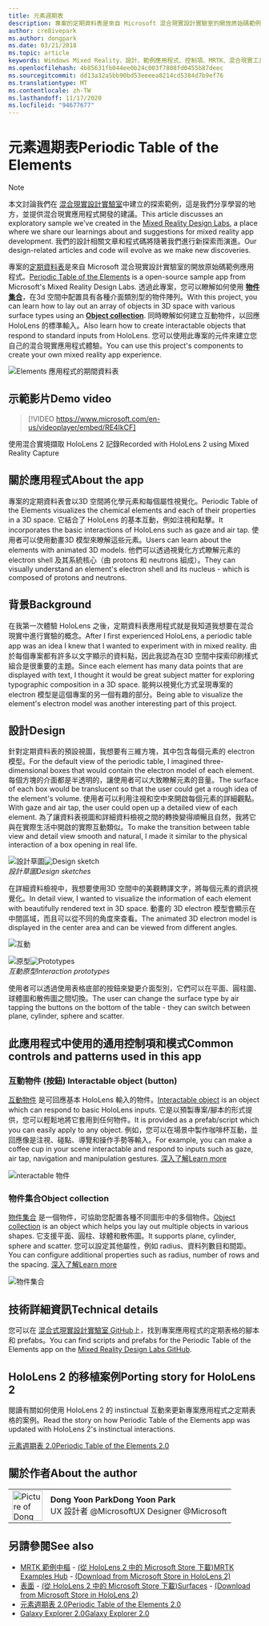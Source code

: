 ```yaml
---
title: 元素週期表
description: 專案的定期資料表是來自 Microsoft 混合現實設計實驗室的開放原始碼範例應用程式，您可以在其中學習如何使用物件集合，在3D 空間中設定物件陣列，以及各種表面類型。
author: cre8ivepark
ms.author: dongpark
ms.date: 03/21/2018
ms.topic: article
keywords: Windows Mixed Reality、設計、範例應用程式、控制項、MRTK、混合現實工具組、Unity、範例應用程式、範例應用程式、開放原始碼、Microsoft Store、HoloLens、混合現實耳機、windows Mixed Reality 耳機、虛擬實境耳機
ms.openlocfilehash: 4b85631fb044ee0b24c003f7808fd0455b87deec
ms.sourcegitcommit: dd13a32a5bb90bd53eeeea8214cd5384d7b9ef76
ms.translationtype: MT
ms.contentlocale: zh-TW
ms.lasthandoff: 11/17/2020
ms.locfileid: "94677677"
---
```

# <a name="periodic-table-of-the-elements"></a><span data-ttu-id="50938-104">元素週期表</span><span class="sxs-lookup"><span data-stu-id="50938-104">Periodic Table of the Elements</span></span>

>[!NOTE]
><span data-ttu-id="50938-105">本文討論我們在 [混合現實設計實驗室](https://github.com/Microsoft/MRDesignLabs_Unity)中建立的探索範例，這是我們分享學習的地方，並提供混合現實應用程式開發的建議。</span><span class="sxs-lookup"><span data-stu-id="50938-105">This article discusses an exploratory sample we’ve created in the [Mixed Reality Design Labs](https://github.com/Microsoft/MRDesignLabs_Unity), a place where we share our learnings about and suggestions for mixed reality app development.</span></span> <span data-ttu-id="50938-106">我們的設計相關文章和程式碼將隨著我們進行新探索而演進。</span><span class="sxs-lookup"><span data-stu-id="50938-106">Our design-related articles and code will evolve as we make new discoveries.</span></span>

<span data-ttu-id="50938-107">專案的[定期資料表](https://github.com/Microsoft/MRDesignLabs_Unity_PeriodicTable)是來自 Microsoft 混合現實設計實驗室的開放原始碼範例應用程式。</span><span class="sxs-lookup"><span data-stu-id="50938-107">[Periodic Table of the Elements](https://github.com/Microsoft/MRDesignLabs_Unity_PeriodicTable) is a open-source sample app from Microsoft's Mixed Reality Design Labs.</span></span> <span data-ttu-id="50938-108">透過此專案，您可以瞭解如何使用 **[物件集合](../../design/object-collection.md)**，在3d 空間中配置具有各種介面類別型的物件陣列。</span><span class="sxs-lookup"><span data-stu-id="50938-108">With this project, you can learn how to lay out an array of objects in 3D space with various surface types using an **[Object collection](../../design/object-collection.md)**.</span></span> <span data-ttu-id="50938-109">同時瞭解如何建立互動物件，以回應 HoloLens 的標準輸入。</span><span class="sxs-lookup"><span data-stu-id="50938-109">Also learn how to create interactable objects that respond to standard inputs from HoloLens.</span></span> <span data-ttu-id="50938-110">您可以使用此專案的元件來建立您自己的混合現實應用程式體驗。</span><span class="sxs-lookup"><span data-stu-id="50938-110">You can use this project's components to create your own mixed reality app experience.</span></span>

![Elements 應用程式的期間資料表](images/640px-periodictable-hero.jpg)

## <a name="demo-video"></a><span data-ttu-id="50938-112">示範影片</span><span class="sxs-lookup"><span data-stu-id="50938-112">Demo video</span></span> 
> [!VIDEO https://www.microsoft.com/en-us/videoplayer/embed/RE4IkCF]

<span data-ttu-id="50938-113">使用混合實境擷取 HoloLens 2 記錄</span><span class="sxs-lookup"><span data-stu-id="50938-113">Recorded with HoloLens 2 using Mixed Reality Capture</span></span>

## <a name="about-the-app"></a><span data-ttu-id="50938-114">關於應用程式</span><span class="sxs-lookup"><span data-stu-id="50938-114">About the app</span></span>

<span data-ttu-id="50938-115">專案的定期資料表會以3D 空間將化學元素和每個屬性視覺化。</span><span class="sxs-lookup"><span data-stu-id="50938-115">Periodic Table of the Elements visualizes the chemical elements and each of their properties in a 3D space.</span></span> <span data-ttu-id="50938-116">它結合了 HoloLens 的基本互動，例如注視和點擊。</span><span class="sxs-lookup"><span data-stu-id="50938-116">It incorporates the basic interactions of HoloLens such as gaze and air tap.</span></span> <span data-ttu-id="50938-117">使用者可以使用動畫3D 模型來瞭解這些元素。</span><span class="sxs-lookup"><span data-stu-id="50938-117">Users can learn about the elements with animated 3D models.</span></span> <span data-ttu-id="50938-118">他們可以透過視覺化方式瞭解元素的 electron shell 及其系統核心（由 protons 和 neutrons 組成）。</span><span class="sxs-lookup"><span data-stu-id="50938-118">They can visually understand an element's electron shell and its nucleus - which is composed of protons and neutrons.</span></span>

## <a name="background"></a><span data-ttu-id="50938-119">背景</span><span class="sxs-lookup"><span data-stu-id="50938-119">Background</span></span>

<span data-ttu-id="50938-120">在我第一次體驗 HoloLens 之後，定期資料表應用程式就是我知道我想要在混合現實中進行實驗的概念。</span><span class="sxs-lookup"><span data-stu-id="50938-120">After I first experienced HoloLens, a periodic table app was an idea I knew that I wanted to experiment with in mixed reality.</span></span> <span data-ttu-id="50938-121">由於每個專案都有許多以文字顯示的資料點，因此我認為在3D 空間中探索印刷樣式組合是很重要的主題。</span><span class="sxs-lookup"><span data-stu-id="50938-121">Since each element has many data points that are displayed with text, I thought it would be great subject matter for exploring typographic composition in a 3D space.</span></span> <span data-ttu-id="50938-122">能夠以視覺化方式呈現專案的 electron 模型是這個專案的另一個有趣的部分。</span><span class="sxs-lookup"><span data-stu-id="50938-122">Being able to visualize the element's electron model was another interesting part of this project.</span></span>

## <a name="design"></a><span data-ttu-id="50938-123">設計</span><span class="sxs-lookup"><span data-stu-id="50938-123">Design</span></span>

<span data-ttu-id="50938-124">針對定期資料表的預設視圖，我想要有三維方塊，其中包含每個元素的 electron 模型。</span><span class="sxs-lookup"><span data-stu-id="50938-124">For the default view of the periodic table, I imagined three-dimensional boxes that would contain the electron model of each element.</span></span> <span data-ttu-id="50938-125">每個方塊的介面都是半透明的，讓使用者可以大致瞭解元素的音量。</span><span class="sxs-lookup"><span data-stu-id="50938-125">The surface of each box would be translucent so that the user could get a rough idea of the element's volume.</span></span> <span data-ttu-id="50938-126">使用者可以利用注視和空中來開啟每個元素的詳細觀點。</span><span class="sxs-lookup"><span data-stu-id="50938-126">With gaze and air tap, the user could open up a detailed view of each element.</span></span> <span data-ttu-id="50938-127">為了讓資料表視圖和詳細資料檢視之間的轉換變得順暢且自然，我將它與在實際生活中開啟的實際互動類似。</span><span class="sxs-lookup"><span data-stu-id="50938-127">To make the transition between table view and detail view smooth and natural, I made it similar to the physical interaction of a box opening in real life.</span></span>

<span data-ttu-id="50938-128">![設計草圖](images/640px-sketch20170406.jpg)</span><span class="sxs-lookup"><span data-stu-id="50938-128">![Design sketch](images/640px-sketch20170406.jpg)</span></span><br>
<span data-ttu-id="50938-129">*設計草圖*</span><span class="sxs-lookup"><span data-stu-id="50938-129">*Design sketches*</span></span>

<span data-ttu-id="50938-130">在詳細資料檢視中，我想要使用3D 空間中的美觀轉譯文字，將每個元素的資訊視覺化。</span><span class="sxs-lookup"><span data-stu-id="50938-130">In detail view, I wanted to visualize the information of each element with beautifully rendered text in 3D space.</span></span> <span data-ttu-id="50938-131">動畫的 3D electron 模型會顯示在中間區域，而且可以從不同的角度來查看。</span><span class="sxs-lookup"><span data-stu-id="50938-131">The animated 3D electron model is displayed in the center area and can be viewed from different angles.</span></span>

![互動](images/640px-periodictable-interaction.jpg)

<span data-ttu-id="50938-133">![原型](images/640px-periodictable-prototypes.jpg)</span><span class="sxs-lookup"><span data-stu-id="50938-133">![Prototypes](images/640px-periodictable-prototypes.jpg)</span></span><br>
<span data-ttu-id="50938-134">*互動原型*</span><span class="sxs-lookup"><span data-stu-id="50938-134">*Interaction prototypes*</span></span>

<span data-ttu-id="50938-135">使用者可以透過使用表格底部的按鈕來變更介面型別，它們可以在平面、圓柱圖、球體圖和散佈圖之間切換。</span><span class="sxs-lookup"><span data-stu-id="50938-135">The user can change the surface type by air tapping the buttons on the bottom of the table - they can switch between plane, cylinder, sphere and scatter.</span></span>

## <a name="common-controls-and-patterns-used-in-this-app"></a><span data-ttu-id="50938-136">此應用程式中使用的通用控制項和模式</span><span class="sxs-lookup"><span data-stu-id="50938-136">Common controls and patterns used in this app</span></span>

### <a name="interactable-object-button"></a><span data-ttu-id="50938-137">互動物件 (按鈕) </span><span class="sxs-lookup"><span data-stu-id="50938-137">Interactable object (button)</span></span>

<span data-ttu-id="50938-138">[互動物件](../../design/interactable-object.md) 是可回應基本 HoloLens 輸入的物件。</span><span class="sxs-lookup"><span data-stu-id="50938-138">[Interactable object](../../design/interactable-object.md) is an object which can respond to basic HoloLens inputs.</span></span> <span data-ttu-id="50938-139">它是以預製專案/腳本的形式提供，您可以輕鬆地將它套用到任何物件。</span><span class="sxs-lookup"><span data-stu-id="50938-139">It is provided as a prefab/script which you can easily apply to any object.</span></span> <span data-ttu-id="50938-140">例如，您可以在場景中製作咖啡杯互動，並回應像是注視、碰點、導覽和操作手勢等輸入。</span><span class="sxs-lookup"><span data-stu-id="50938-140">For example, you can make a coffee cup in your scene interactable and respond to inputs such as gaze, air tap, navigation and manipulation gestures.</span></span> [<span data-ttu-id="50938-141">深入了解</span><span class="sxs-lookup"><span data-stu-id="50938-141">Learn more</span></span>](../../design/interactable-object.md)

![nteractable 物件](images/640px-periodictable-interactableobject.jpg)

### <a name="object-collection"></a><span data-ttu-id="50938-143">物件集合</span><span class="sxs-lookup"><span data-stu-id="50938-143">Object collection</span></span>

<span data-ttu-id="50938-144">[物件集合](../../design/object-collection.md) 是一個物件，可協助您配置各種不同圖形中的多個物件。</span><span class="sxs-lookup"><span data-stu-id="50938-144">[Object collection](../../design/object-collection.md) is an object which helps you lay out multiple objects in various shapes.</span></span> <span data-ttu-id="50938-145">它支援平面、圓柱、球體和散佈圖。</span><span class="sxs-lookup"><span data-stu-id="50938-145">It supports plane, cylinder, sphere and scatter.</span></span> <span data-ttu-id="50938-146">您可以設定其他屬性，例如 radius、資料列數目和間距。</span><span class="sxs-lookup"><span data-stu-id="50938-146">You can configure additional properties such as radius, number of rows and the spacing.</span></span> [<span data-ttu-id="50938-147">深入了解</span><span class="sxs-lookup"><span data-stu-id="50938-147">Learn more</span></span>](../../design/object-collection.md)

![物件集合](images/640px-periodictable-collections.jpg)

## <a name="technical-details"></a><span data-ttu-id="50938-149">技術詳細資訊</span><span class="sxs-lookup"><span data-stu-id="50938-149">Technical details</span></span>

<span data-ttu-id="50938-150">您可以在 [混合式現實設計實驗室 GitHub](https://github.com/Microsoft/MRDesignLabs_Unity_PeriodicTable)上，找到專案應用程式的定期表格的腳本和 prefabs。</span><span class="sxs-lookup"><span data-stu-id="50938-150">You can find scripts and prefabs for the Periodic Table of the Elements app on the [Mixed Reality Design Labs GitHub](https://github.com/Microsoft/MRDesignLabs_Unity_PeriodicTable).</span></span>

## <a name="porting-story-for-hololens-2"></a><span data-ttu-id="50938-151">HoloLens 2 的移植案例</span><span class="sxs-lookup"><span data-stu-id="50938-151">Porting story for HoloLens 2</span></span>

<span data-ttu-id="50938-152">閱讀有關如何使用 HoloLens 2 的 instinctual 互動來更新專案應用程式之定期表格的案例。</span><span class="sxs-lookup"><span data-stu-id="50938-152">Read the story on how Periodic Table of the Elements app was updated with HoloLens 2's instinctual interactions.</span></span>

[<span data-ttu-id="50938-153">元素週期表 2.0</span><span class="sxs-lookup"><span data-stu-id="50938-153">Periodic Table of the Elements 2.0</span></span>](https://medium.com/@dongyoonpark/bringing-the-periodic-table-of-the-elements-app-to-hololens-2-with-mrtk-v2-a6e3d8362158)




## <a name="about-the-author"></a><span data-ttu-id="50938-154">關於作者</span><span class="sxs-lookup"><span data-stu-id="50938-154">About the author</span></span>

<table style="border-collapse:collapse" padding-left="0px">
<tr>
<td style="border-style: none" width="60px"><img alt="Picture of Dong Yoon Park" width="60" height="60" src="images/dongyoonpark.jpg"></td>
<td style="border-style: none"><span data-ttu-id="50938-155"><b>Dong Yoon Park</b></span><span class="sxs-lookup"><span data-stu-id="50938-155"><b>Dong Yoon Park</b></span></span><br><span data-ttu-id="50938-156">UX 設計者 @Microsoft</span><span class="sxs-lookup"><span data-stu-id="50938-156">UX Designer @Microsoft</span></span></td>
</tr>
</table>

## <a name="see-also"></a><span data-ttu-id="50938-157">另請參閱</span><span class="sxs-lookup"><span data-stu-id="50938-157">See also</span></span>

* <span data-ttu-id="50938-158">[MRTK 範例中樞](https://microsoft.github.io/MixedRealityToolkit-Unity/Documentation/README_ExampleHub.html) - [ (從 HoloLens 2 中的 Microsoft Store 下載)](https://www.microsoft.com/en-us/p/mrtk-examples-hub/9mv8c39l2sj4)</span><span class="sxs-lookup"><span data-stu-id="50938-158">[MRTK Examples Hub](https://microsoft.github.io/MixedRealityToolkit-Unity/Documentation/README_ExampleHub.html) - [(Download from Microsoft Store in HoloLens 2)](https://www.microsoft.com/en-us/p/mrtk-examples-hub/9mv8c39l2sj4)</span></span>
* <span data-ttu-id="50938-159">[表面](sampleapp-surfaces.md) - [ (從 HoloLens 2 中的 Microsoft Store 下載)](https://www.microsoft.com/en-us/p/surfaces/9nvkpv3sk3x0)</span><span class="sxs-lookup"><span data-stu-id="50938-159">[Surfaces](sampleapp-surfaces.md) - [(Download from Microsoft Store in HoloLens 2)](https://www.microsoft.com/en-us/p/surfaces/9nvkpv3sk3x0)</span></span>
* [<span data-ttu-id="50938-160">元素週期表 2.0</span><span class="sxs-lookup"><span data-stu-id="50938-160">Periodic Table of the Elements 2.0</span></span>](https://medium.com/@dongyoonpark/bringing-the-periodic-table-of-the-elements-app-to-hololens-2-with-mrtk-v2-a6e3d8362158)
* [<span data-ttu-id="50938-161">Galaxy Explorer 2.0</span><span class="sxs-lookup"><span data-stu-id="50938-161">Galaxy Explorer 2.0</span></span>](galaxy-explorer-update.md)